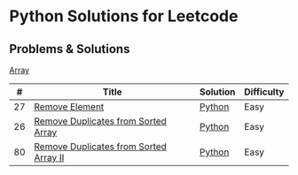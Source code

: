 # Python Solutions for Leetcode 

## Problems & Solutions

[Array]()

| # | Title | Solution | Difficulty |
|---| ----- | -------- | --------------------- |
| 27 | [Remove Element](https://leetcode.com/problems/remove-element/) | [Python](https://github.com/jin2631816/leetcode_python/blob/main/list/27.%20Remove%20Element) | Easy |
| 26 | [Remove Duplicates from Sorted Array](https://leetcode.com/problems/remove-duplicates-from-sorted-array/) | [Python](https://github.com/jin2631816/leetcode_python/blob/main/list/26.%20Remove%20Duplicates%20from%20Sorted%20Array) | Easy |
| 80 | [Remove Duplicates from Sorted Array II](https://leetcode.com/problems/remove-duplicates-from-sorted-array-ii/) | [Python](https://github.com/jin2631816/leetcode_python/blob/main/list/80.%20Remove%20Duplicates%20from%20Sorted%20Array%20II) | Easy |
